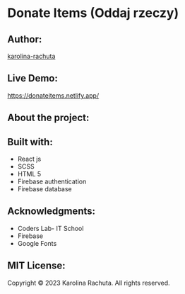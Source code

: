 # Donate Items (Oddaj rzeczy)

## Author:
[karolina-rachuta](https://github.com/karolina-rachuta)

## Live Demo:
https://donateitems.netlify.app/
## About the project:


## Built with:
- React js
- SCSS
- HTML 5
- Firebase authentication
- Firebase database


## Acknowledgments:
- Coders Lab- IT School
- Firebase
- Google Fonts

## MIT License:
Copyright &copy; 2023 Karolina Rachuta. All rights reserved.